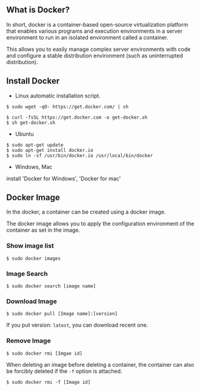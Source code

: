## What is Docker?

In short, docker is a container-based open-source virtualization platform that enables various programs and execution environments in a server environment to run in an isolated environment called a container.

This allows you to easily manage complex server environments with code and configure a stable distribution environment (such as uninterrupted distribution).

## Install Docker

- Linux automatic installation script.

```
$ sudo wget -qO- https://get.docker.com/ | sh

$ curl -fsSL https://get.docker.com -o get-docker.sh
$ sh get-docker.sh
```

- Ubuntu

```
$ sudo apt-get update
$ sudo apt-get install docker.io
$ sudo ln -sf /usr/bin/docker.io /usr/local/bin/docker
```

- Windows, Mac

install 'Docker for Windows', 'Docker for mac'

## Docker Image

In the docker, a container can be created using a docker image.

The docker image allows you to apply the configuration environment of the container as set in the image.

### Show image list

```
$ sudo docker images
```
### Image Search

```
$ sudo docker search [image name]
```

### Download Image

```
$ sudo docker pull [Image name]:[version]
```

If you put version: `latest`, you can download recent one.

### Remove Image

```
$ sudo docker rmi [Imgae id]
```
When deleting an image before deleting a container, the container can also be forcibly deleted if the `-f` option is attached.

```
$ sudo docker rmi -f [Image id]
```


